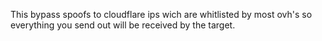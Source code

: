 This bypass spoofs to cloudflare ips wich are whitlisted by most ovh's so everything you send out will be received by the target.
